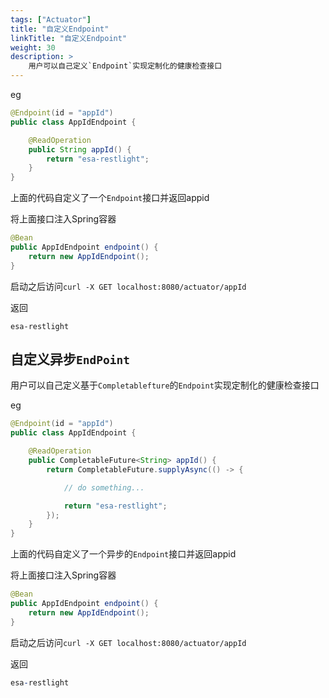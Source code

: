 ```yaml
---
tags: ["Actuator"]
title: "自定义Endpoint"
linkTitle: "自定义Endpoint"
weight: 30
description: >
    用户可以自己定义`Endpoint`实现定制化的健康检查接口
---
```


eg

```java
@Endpoint(id = "appId")
public class AppIdEndpoint {

    @ReadOperation
    public String appId() {
        return "esa-restlight";
    }
}
```

上面的代码自定义了一个`Endpoint`接口并返回appid

将上面接口注入Spring容器

```java
@Bean
public AppIdEndpoint endpoint() {
    return new AppIdEndpoint();
}
```

启动之后访问`curl -X GET localhost:8080/actuator/appId`

返回

```properties
esa-restlight
```

## 自定义异步`EndPoint`

用户可以自己定义基于`Completablefture`的`Endpoint`实现定制化的健康检查接口

eg

```java
@Endpoint(id = "appId")
public class AppIdEndpoint {

    @ReadOperation
    public CompletableFuture<String> appId() {
        return CompletableFuture.supplyAsync(() -> {

            // do something...

            return "esa-restlight";
        });
    }
}
```

上面的代码自定义了一个异步的`Endpoint`接口并返回appid

将上面接口注入Spring容器

```java
@Bean
public AppIdEndpoint endpoint() {
    return new AppIdEndpoint();
}
```

启动之后访问`curl -X GET localhost:8080/actuator/appId`

返回

```pro
esa-restlight
```
